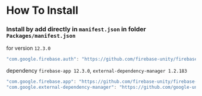 # How To Install

### Install by add directly in `manifest.json` in folder `Packages/manifest.json`


for version `12.3.0`
```csharp
"com.google.firebase.auth": "https://github.com/firebase-unity/firebase-auth.git#12.3.0",
```


dependency `firebase-app 12.3.0`, `external-dependency-manager 1.2.183`
```csharp
"com.google.firebase.app": "https://github.com/firebase-unity/firebase-app.git#12.3.0",
"com.google.external-dependency-manager": "https://github.com/google-unity/external-dependency-manager.git#1.2.183",
```
